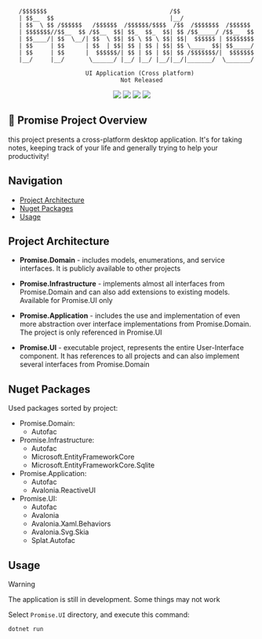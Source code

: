 ```
   /$$$$$$$                                   /$$                    
   | $$__  $$                                 |__/                    
   | $$  \ $$ /$$$$$$   /$$$$$$  /$$$$$$/$$$$  /$$  /$$$$$$$  /$$$$$$ 
   | $$$$$$$//$$__  $$ /$$__  $$| $$_  $$_  $$| $$ /$$_____/ /$$__  $$
   | $$____/| $$  \__/| $$  \ $$| $$ \ $$ \ $$| $$|  $$$$$$ | $$$$$$$$
   | $$     | $$      | $$  | $$| $$ | $$ | $$| $$ \____  $$| $$_____/
   | $$     | $$      |  $$$$$$/| $$ | $$ | $$| $$ /$$$$$$$/|  $$$$$$$
   |__/     |__/       \______/ |__/ |__/ |__/|__/|_______/  \_______/

                      UI Application (Cross platform)
                                Not Released
```

<p align="center">
    <img src="https://img.shields.io/badge/C%23-black?style=flat-square&logo=sharp&logoColor=lightblue&logoSize=auto&label=Language&labelColor=gray&color=purple"/>
    <img src="https://img.shields.io/badge/Platform-black?style=flat-square&logo=appveyor&logoColor=yellow&logoSize=auto&label=Cross&labelColor=gray&color=blue"/>
    <img src="https://img.shields.io/badge/Architecture-black?style=flat-square&logo=appveyor&logoColor=red&logoSize=auto&label=Clean&labelColor=gray&color=green"/>
    <img src="https://img.shields.io/badge/9.0-black?style=flat-square&logo=appveyor&logoColor=red&logoSize=auto&label=.NET&labelColor=gray&color=purple"/>
</p>

## 📖 Promise Project Overview

this project presents a cross-platform desktop application. It's for taking notes, keeping track of your life and generally trying to help your productivity!

## Navigation

- [Project Architecture](#project-architecture)
- [Nuget Packages](#nuget-packages)
- [Usage](#usage)

## Project Architecture

- **Promise.Domain** - includes models, enumerations, and service interfaces. It is publicly available to other projects

- **Promise.Infrastructure** - implements almost all interfaces from Promise.Domain and can also add extensions to existing models. Available for Promise.UI only

- **Promise.Application** - includes the use and implementation of even more abstraction over interface implementations from Promise.Domain. The project is only referenced in Promise.UI

- **Promise.UI** - executable project, represents the entire User-Interface component. It has references to all projects and can also implement several interfaces from Promise.Domain

## Nuget Packages

Used packages sorted by project:
- Promise.Domain:
    - Autofac
- Promise.Infrastructure:
    - Autofac
    - Microsoft.EntityFrameworkCore
    - Microsoft.EntityFrameworkCore.Sqlite
- Promise.Application:
    - Autofac
    - Avalonia.ReactiveUI
- Promise.UI:
    - Autofac
    - Avalonia
    - Avalonia.Xaml.Behaviors
    - Avalonia.Svg.Skia
    - Splat.Autofac

## Usage

> [!WARNING]
> The application is still in development. Some things may not work

Select `Promise.UI` directory, and execute this command:
```
dotnet run
```
